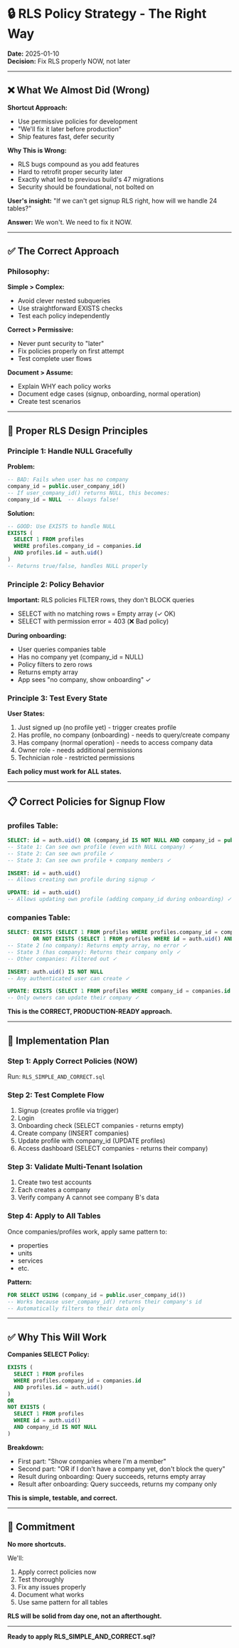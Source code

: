 # 🔒 RLS Policy Strategy - The Right Way

**Date:** 2025-01-10  
**Decision:** Fix RLS properly NOW, not later

---

## ❌ What We Almost Did (Wrong)

**Shortcut Approach:**
- Use permissive policies for development
- "We'll fix it later before production"
- Ship features fast, defer security

**Why This is Wrong:**
- RLS bugs compound as you add features
- Hard to retrofit proper security later
- Exactly what led to previous build's 47 migrations
- Security should be foundational, not bolted on

**User's insight:** "If we can't get signup RLS right, how will we handle 24 tables?"

**Answer:** We won't. We need to fix it NOW.

---

## ✅ The Correct Approach

### **Philosophy:**

**Simple > Complex:**
- Avoid clever nested subqueries
- Use straightforward EXISTS checks
- Test each policy independently

**Correct > Permissive:**
- Never punt security to "later"
- Fix policies properly on first attempt
- Test complete user flows

**Document > Assume:**
- Explain WHY each policy works
- Document edge cases (signup, onboarding, normal operation)
- Create test scenarios

---

## 🎯 Proper RLS Design Principles

### **Principle 1: Handle NULL Gracefully**

**Problem:**
```sql
-- BAD: Fails when user has no company
company_id = public.user_company_id()
-- If user_company_id() returns NULL, this becomes:
company_id = NULL  -- Always false!
```

**Solution:**
```sql
-- GOOD: Use EXISTS to handle NULL
EXISTS (
  SELECT 1 FROM profiles 
  WHERE profiles.company_id = companies.id 
  AND profiles.id = auth.uid()
)
-- Returns true/false, handles NULL properly
```

### **Principle 2: Policy Behavior**

**Important:** RLS policies FILTER rows, they don't BLOCK queries

- SELECT with no matching rows = Empty array (✓ OK)
- SELECT with permission error = 403 (❌ Bad policy)

**During onboarding:**
- User queries companies table
- Has no company yet (company_id = NULL)
- Policy filters to zero rows
- Returns empty array
- App sees "no company, show onboarding" ✓

### **Principle 3: Test Every State**

**User States:**
1. Just signed up (no profile yet) - trigger creates profile
2. Has profile, no company (onboarding) - needs to query/create company
3. Has company (normal operation) - needs to access company data
4. Owner role - needs additional permissions
5. Technician role - restricted permissions

**Each policy must work for ALL states.**

---

## 📋 Correct Policies for Signup Flow

### **profiles Table:**

```sql
SELECT: id = auth.uid() OR (company_id IS NOT NULL AND company_id = public.user_company_id())
-- State 1: Can see own profile (even with NULL company) ✓
-- State 2: Can see own profile ✓
-- State 3: Can see own profile + company members ✓

INSERT: id = auth.uid()
-- Allows creating own profile during signup ✓

UPDATE: id = auth.uid()
-- Allows updating own profile (adding company_id during onboarding) ✓
```

### **companies Table:**

```sql
SELECT: EXISTS (SELECT 1 FROM profiles WHERE profiles.company_id = companies.id AND profiles.id = auth.uid())
        OR NOT EXISTS (SELECT 1 FROM profiles WHERE id = auth.uid() AND company_id IS NOT NULL)
-- State 2 (no company): Returns empty array, no error ✓
-- State 3 (has company): Returns their company only ✓
-- Other companies: Filtered out ✓

INSERT: auth.uid() IS NOT NULL
-- Any authenticated user can create ✓

UPDATE: EXISTS (SELECT 1 FROM profiles WHERE company_id = companies.id AND id = auth.uid() AND role = 'owner')
-- Only owners can update their company ✓
```

**This is the CORRECT, PRODUCTION-READY approach.**

---

## 🔧 Implementation Plan

### **Step 1: Apply Correct Policies (NOW)**
Run: `RLS_SIMPLE_AND_CORRECT.sql`

### **Step 2: Test Complete Flow**
1. Signup (creates profile via trigger)
2. Login
3. Onboarding check (SELECT companies - returns empty)
4. Create company (INSERT companies)
5. Update profile with company_id (UPDATE profiles)
6. Access dashboard (SELECT companies - returns their company)

### **Step 3: Validate Multi-Tenant Isolation**
1. Create two test accounts
2. Each creates a company
3. Verify company A cannot see company B's data

### **Step 4: Apply to All Tables**
Once companies/profiles work, apply same pattern to:
- properties
- units
- services
- etc.

**Pattern:**
```sql
FOR SELECT USING (company_id = public.user_company_id())
-- Works because user_company_id() returns their company's id
-- Automatically filters to their data only
```

---

## ✅ Why This Will Work

**Companies SELECT Policy:**
```sql
EXISTS (
  SELECT 1 FROM profiles 
  WHERE profiles.company_id = companies.id 
  AND profiles.id = auth.uid()
)
OR 
NOT EXISTS (
  SELECT 1 FROM profiles 
  WHERE id = auth.uid() 
  AND company_id IS NOT NULL
)
```

**Breakdown:**
- First part: "Show companies where I'm a member"
- Second part: "OR if I don't have a company yet, don't block the query"
- Result during onboarding: Query succeeds, returns empty array
- Result after onboarding: Query succeeds, returns my company only

**This is simple, testable, and correct.**

---

## 🎯 Commitment

**No more shortcuts.**

We'll:
1. Apply correct policies now
2. Test thoroughly
3. Fix any issues properly
4. Document what works
5. Use same pattern for all tables

**RLS will be solid from day one, not an afterthought.**

---

**Ready to apply RLS_SIMPLE_AND_CORRECT.sql?**


